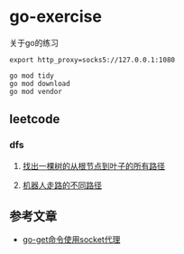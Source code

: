 # go-exercise
关于go的练习

```shell script
export http_proxy=socks5://127.0.0.1:1080
```

```shell script
go mod tidy
go mod download
go mod vendor
```

## leetcode

### dfs

1. [找出一棵树的从根节点到叶子的所有路径](leetcode/dfs/btreepaths/main.go)

2. [机器人走路的不同路径](leetcode/dfs/uniquepath1/main.go)


## 参考文章

- [go-get命令使用socket代理](http://www.hi-roy.com/2018/10/12/go-get%E5%91%BD%E4%BB%A4%E4%BD%BF%E7%94%A8socket%E4%BB%A3%E7%90%86/)